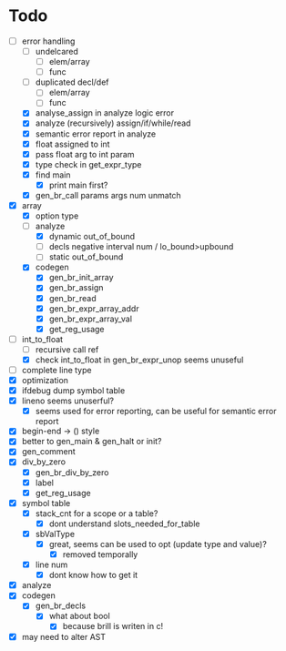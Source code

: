 # Todo

+ [ ] error handling
    - [ ] undelcared
        - [ ] elem/array
        - [ ] func
    - [ ] duplicated decl/def
        - [ ] elem/array
        - [ ] func
    + [X] analyse_assign in analyze logic error 
    + [X] analyze (recursively) assign/if/while/read
    + [X] semantic error report in analyze
    + [X] float assigned to int
    + [X] pass float arg to int param
    + [X] type check in get_expr_type
    + [X] find main
        + [X] print main first?
    + [X] gen_br_call params args num unmatch
+ [X] array
    + [X] option type
    - [ ] analyze
        - [X] dynamic out_of_bound
        - [ ] decls negative interval num / lo_bound>upbound
        - [ ] static out_of_bound
    - [X] codegen
        - [X] gen_br_init_array
        - [X] gen_br_assign
        - [X] gen_br_read
        - [X] gen_br_expr_array_addr
        - [X] gen_br_expr_array_val
        - [X] get_reg_usage
+ [ ] int_to_float
    + [ ] recursive call ref
    + [X] check int_to_float in gen_br_expr_unop seems unuseful
+ [ ] complete line type
+ [X] optimization
+ [X] ifdebug dump symbol table
+ [X] lineno seems unuserful?
    + [X] seems used for error reporting, can be useful for semantic error report
+ [X] begin-end -> () style
+ [X] better to gen_main & gen_halt or init?
+ [X] gen_comment
+ [X] div_by_zero
    + [X] gen_br_div_by_zero
    + [X] label
    + [X] get_reg_usage
+ [X] symbol table
    + [X] stack_cnt for a scope or a table?
        + [X] dont understand slots_needed_for_table
    + [X] sbValType
        + [X] great, seems can be used to opt (update type and value)?
            + [X] removed temporally
    + [X] line num
        + [X] dont know how to get it 
+ [X] analyze
+ [X] codegen
    + [X] gen_br_decls
        + [X] what about bool
            + [X] because brill is writen in c!
+ [X] may need to alter AST